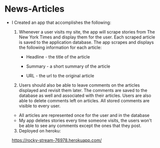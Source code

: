 # News-Articles

* I Created an app that accomplishes the following:

  1. Whenever a user visits my site, the app will scrape stories from The New York Times and display them for the user. Each scraped article is saved to the application database. The app scrapes and displays the following information for each article:

     * Headline - the title of the article

     * Summary - a short summary of the article

     * URL - the url to the original article

  2. Users should also be able to leave comments on the articles displayed and revisit them later. The comments are saved to the database as well and associated with their articles. Users are also able to delete comments left on articles. All stored comments are visible to every user.

    * All articles are represented once for the user and in the database
    * My app deletes stories every time someone visits, the users won't be able to see any comments except the ones that they post.

    3. Deployed on heroku:
    
     https://rocky-stream-76978.herokuapp.com/